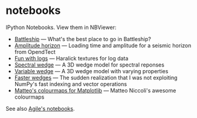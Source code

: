 notebooks
=========

IPython Notebooks. View them in NBViewer:

- [Battleship](http://nbviewer.org/github/kwinkunks/notebooks/blob/master/battleships.ipynb) — What's the best place to go in Battleship?
- [Amplitude horizon](http://nbviewer.org/github/kwinkunks/notebooks/blob/master/Amplitude.ipynb) — Loading time and amplitude for a seismic horizon from OpendTect
- [Fun with logs](http://nbviewer.org/github/kwinkunks/notebooks/blob/master/Fun_with_logs.ipynb) — Haralick textures for log data
- [Spectral wedge](http://nbviewer.org/github/kwinkunks/notebooks/blob/master/Spectral_wedge.ipynb) — A 3D wedge model for spectral reponses
- [Variable wedge](http://nbviewer.org/github/kwinkunks/notebooks/blob/master/Variable_wedge.ipynb) — A 3D wedge model with varying properties
- [Faster wedges](http://nbviewer.org/github/kwinkunks/notebooks/blob/master/Faster_wedges.ipynb) — The sudden realization that I was not exploiting NumPy's fast indexing and vector operations
- [Matteo's colourmaps for Matplotlib](http://nbviewer.org/github/kwinkunks/notebooks/blob/master/Matteo_colourmaps.ipynb) — Matteo Niccoli's awesome colourmaps

See also [Agile's notebooks](https://github.com/agile-geoscience/notebooks). 
